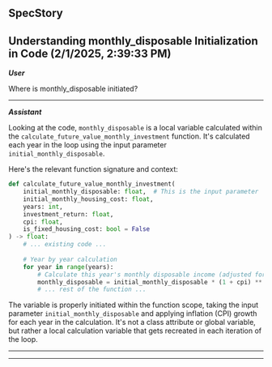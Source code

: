 ## SpecStory

## Understanding monthly_disposable Initialization in Code (2/1/2025, 2:39:33 PM)

_**User**_

Where is monthly_disposable initiated?

---

_**Assistant**_

Looking at the code, `monthly_disposable` is a local variable calculated within the `calculate_future_value_monthly_investment` function. It's calculated each year in the loop using the input parameter `initial_monthly_disposable`.

Here's the relevant function signature and context:

```python:calculator.py
def calculate_future_value_monthly_investment(
    initial_monthly_disposable: float,  # This is the input parameter
    initial_monthly_housing_cost: float,
    years: int,
    investment_return: float,
    cpi: float,
    is_fixed_housing_cost: bool = False
) -> float:
    # ... existing code ...
    
    # Year by year calculation
    for year in range(years):
        # Calculate this year's monthly disposable income (adjusted for CPI)
        monthly_disposable = initial_monthly_disposable * (1 + cpi) ** year
        # ... rest of the function ...
```

The variable is properly initiated within the function scope, taking the input parameter `initial_monthly_disposable` and applying inflation (CPI) growth for each year in the calculation. It's not a class attribute or global variable, but rather a local calculation variable that gets recreated in each iteration of the loop.

---



---


